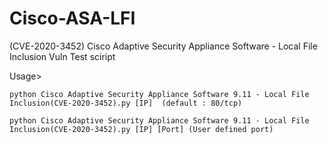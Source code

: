 # Cisco-ASA-LFI
(CVE-2020-3452) Cisco Adaptive Security Appliance Software - Local File Inclusion Vuln Test sciript

Usage> 

    python Cisco Adaptive Security Appliance Software 9.11 - Local File Inclusion(CVE-2020-3452).py [IP]  (default : 80/tcp)

    python Cisco Adaptive Security Appliance Software 9.11 - Local File Inclusion(CVE-2020-3452).py [IP] [Port] (User defined port)
